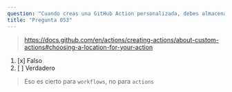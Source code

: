 ```yaml
---
question: "Cuando creas una GitHub Action personalizada, debes almacenar el código fuente en el directorio `.github/workflows`"
title: "Pregunta 053"
---
```


> https://docs.github.com/en/actions/creating-actions/about-custom-actions#choosing-a-location-for-your-action
1. [x] Falso  
1. [ ] Verdadero  
> Eso es cierto para `workflows`, no para `actions`
